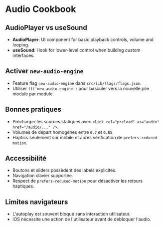 # Audio Cookbook

## AudioPlayer vs useSound
- **AudioPlayer**: UI component for basic playback controls, volume and looping.
- **useSound**: Hook for lower-level control when building custom interfaces.

## Activer `new-audio-engine`
- Feature flag `new-audio-engine` dans `src/lib/flags/flags.json`.
- Utiliser `ff('new-audio-engine')` pour basculer vers la nouvelle pile module par module.

## Bonnes pratiques
- Précharger les sources statiques avec `<link rel="preload" as="audio" href="/audio/..." />`.
- Volumes de départ homogènes entre `0.7` et `0.85`.
- Haptics seulement sur mobile et après vérification de `prefers-reduced-motion`.

## Accessibilité
- Boutons et sliders possèdent des labels explicites.
- Navigation clavier supportée.
- Respect de `prefers-reduced-motion` pour désactiver les retours haptiques.

## Limites navigateurs
- L'autoplay est souvent bloqué sans interaction utilisateur.
- iOS nécessite une action de l'utilisateur avant de débloquer l'audio.
